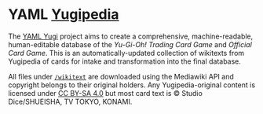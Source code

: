 # YAML [Yugipedia](https://yugipedia.com)

The [YAML Yugi](https://github.com/DawnbrandBots/yaml-yugi) project aims to create a comprehensive, machine-readable,
human-editable database of the _Yu-Gi-Oh! Trading Card Game_ and _Official Card Game_. This is an automatically-updated
collection of wikitexts from Yugipedia of cards for intake and transformation into the final database.

All files under [`/wikitext`](/wikitext) are downloaded using the Mediawiki API and copyright belongs to their original
holders. Any Yugipedia-original content is licensed under [CC BY-SA 4.0](https://yugipedia.com/wiki/Yugipedia:Licensing)
but most card text is &copy; Studio Dice/SHUEISHA, TV TOKYO, KONAMI.
